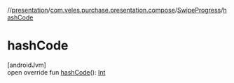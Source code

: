 //[presentation](../../../index.md)/[com.veles.purchase.presentation.compose](../index.md)/[SwipeProgress](index.md)/[hashCode](hash-code.md)

# hashCode

[androidJvm]\
open override fun [hashCode](hash-code.md)(): [Int](https://kotlinlang.org/api/latest/jvm/stdlib/kotlin/-int/index.html)
